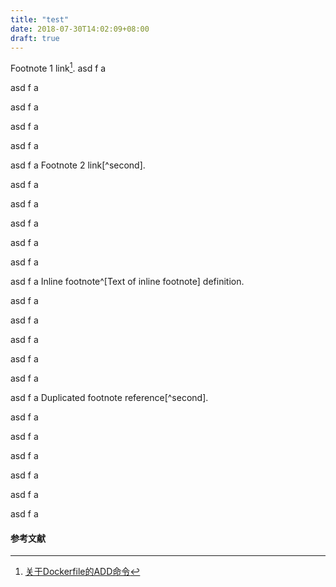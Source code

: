 ```yaml
---
title: "test"
date: 2018-07-30T14:02:09+08:00
draft: true
---
```


Footnote 1 link[^1].
asd
f
a

asd
f
a

asd
f
a

asd
f
a

asd
f
a

asd
f
a
Footnote 2 link[^second].

asd
f
a

asd
f
a

asd
f
a

asd
f
a

asd
f
a

asd
f
a
Inline footnote^[Text of inline footnote] definition.

asd
f
a

asd
f
a

asd
f
a

asd
f
a

asd
f
a

asd
f
a
Duplicated footnote reference[^second].

asd
f
a

asd
f
a

asd
f
a

asd
f
a

asd
f
a

asd
f
a
#### 参考文献
[^1]: [关于Dockerfile的ADD命令](https://blog.csdn.net/kiloveyousmile/article/details/80211351)

[^2]: Footnote text.
